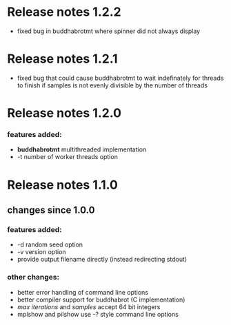# Release notes 1.2.2
* fixed bug in buddhabrotmt where spinner did not always display

# Release notes 1.2.1
* fixed bug that could cause buddhabrotmt to wait indefinately for threads
  to finish if samples is not evenly divisible by the number of threads

# Release notes 1.2.0

### features added:
* **buddhabrotmt** multithreaded implementation
* -t number of worker threads option

# Release notes 1.1.0
## changes since 1.0.0

### features added:
* -d random seed option
* -v version option
* provide output filename directly (instead redirecting stdout)

### other changes:
* better error handling of command line options
* better compiler support for buddhabrot (C implementation)
* *max iterations* and *samples* accept 64 bit integers
* mplshow and pilshow use -? style command line options
